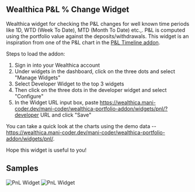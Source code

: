 ## Wealthica P&L % Change Widget

Wealthica widget for checking the P&L changes for well known time periods like 1D, WTD (Week To Date), MTD (Month To Date) etc.,. P&L is computed using the portfolio value against the deposits/withdrawals. This widget is an inspiration from one of the P&L chart in the [P&L Timeline addon](https://github.com/mani-coder/wealthica-addons/tree/master/addon/pnl).

Steps to load the addon:

1. Sign in into your Wealthica account
2. Under widgets in the dashboard, click on the three dots and select "Manage Widgets"
3. Select Developer Widget to the top 3 widgets
4. Then click on the three dots in the developer widget and select "Configure"
5. In the Widget URL input box, paste https://wealthica.mani-coder.dev/mani-coder/wealthica-portfolio-addon/widgets/pnl/?developer URL and click "Save"

You can take a quick look at the charts using the demo data -- https://wealthica.mani-coder.dev/mani-coder/wealthica-portfolio-addon/widgets/pnl/.

Hope this widget is useful to you!

## Samples

![PnL Widget](https://ik.imagekit.io/manicoder/wealthica-portfolio-addon/pnl-widget-1_q9ZHNXGdU.png)
![PnL Widget](https://ik.imagekit.io/manicoder/wealthica-portfolio-addon/pnl-widget-2_NEbh-d-O6.png)
